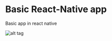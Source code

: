 # Basic React-Native app
Basic app in react native


![alt tag](http://g.recordit.co/5lXtDXvkFU.gif)
